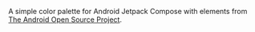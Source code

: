 A simple color palette for Android Jetpack Compose with elements from [The Android Open Source Project](https://cs.android.com/androidx/platform/frameworks/support).
